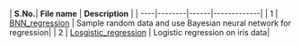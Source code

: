 
| **S.No.**| **File name** | **Description** |
| ----|--------|------|-------------|
| 1 | [BNN_regression](https://github.com/ruchikaverma-iitg/ML-DL-RL_Codes/blob/master/Machine_Learning/Bayesian_ML/Bayesian_neural_network_regression.ipynb) |  Sample random data and use Bayesian neural network for regression|
| 2 | [Losgistic_regression](https://github.com/ruchikaverma-iitg/ML-DL-RL_Codes/blob/master/Machine_Learning/Murphy/Logistic_regression.ipynb) | Logistic regression on iris data|
